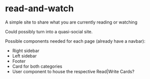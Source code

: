 # read-and-watch
A simple site to share what you are currently reading or watching

Could possibly turn into a quasi-social site. 


Possible components needed for each page (already have a navbar):
  - Right sidebar 
  - Left sidebar
  - Footer
  - Card for both categories
  - User component to house the respective Read|Write Cards?